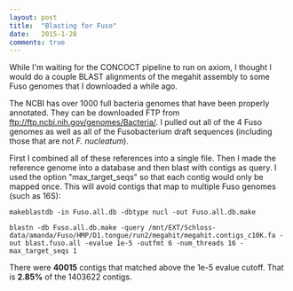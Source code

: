 ```yaml
---
layout: post
title:  "Blasting for Fuso"
date:   2015-1-28
comments: true
---
```


While I'm waiting for the CONCOCT pipeline to run on axiom, I thought I would do a couple BLAST alignments of the megahit assembly to some Fuso genomes that I downloaded a while ago.

The NCBI has over 1000 full bacteria genomes that have been properly annotated. They can be downloaded FTP from ftp://ftp.ncbi.nih.gov/genomes/Bacteria/. I pulled out all of the 4 Fuso genomes as well as all of the Fusobacterium draft sequences (including those that are not *F. nucleatum*). 

First I combined all of these references into a single file. Then I made the reference genome into a database and then blast with contigs as query. I used the option "max_target_seqs" so that each contig would only be mapped once. This will avoid contigs that map to multiple Fuso genomes (such as 16S):

~~~~
makeblastdb -in Fuso.all.db -dbtype nucl -out Fuso.all.db.make

blastn -db Fuso.all.db.make -query /mnt/EXT/Schloss-data/amanda/Fuso/HMP/D1.tongue/run2/megahit/megahit.contigs_c10K.fa -out blast.fuso.all -evalue 1e-5 -outfmt 6 -num_threads 16 -max_target_seqs 1
~~~~

There were **40015** contigs that matched above the 1e-5 evalue cutoff. That is **2.85%** of the 1403622 contigs. 
